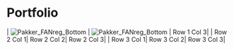 # Portfolio

| ![Pakker_FANreg_Bottom](https://github.com/user-attachments/assets/3da23cd7-ae6d-4362-a810-c76b9eece3d3) | ![Pakker_FANreg_Bottom](https://github.com/user-attachments/assets/6e177562-59bf-4535-8333-91bc78c8d646) | Row 1 Col 3|
| Row 2 Col 1| Row 2 Col 2| Row 2 Col 3|
| Row 3 Col 1| Row 3 Col 2| Row 3 Col 3|
